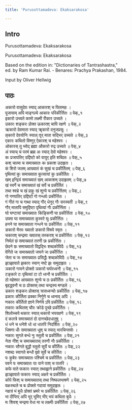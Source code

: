 ```yaml
---
title: 'Purusottamadeva: Ekaksarakosa'

---
```

## Intro

Purusottamadeva: Ekaksarakosa  

Purusottamadeva: Ekaksarakosa  
  
Based on the edition in: "Dictionaries of Tantrashastra,"  
ed. by Ram Kumar Rai. - Benares: Prachya Prakashan, 1984.  
  
Input by Oliver Hellwig  

## पाठः

अकारो वासुदेवः स्याद् आकारश् च पितामहः ।  
पूजायाम् अपि माङ्गल्ये आकारः परिकीर्त्तितः ॥ पेक्_१  
इकारो उच्यते कामो लक्ष्मी रीकार उच्यते ।  
उकारः शङ्करः प्रोक्त ऊकारश् चापि रक्षणे ॥ पेक्_२  
ऋकारो देवमाता स्याद् ॠकारो दनुजप्रसूः ।  
ऌकारो देवयोनिः स्याल् ॡर् माता सद्भिर् उच्यते ॥ पेक्_३  
एकारः कथितो विष्णुर् ऐकारश् च महेश्वरः ।  
ओकारस् तु भवेद् ब्रह्मा औकारो रुद्र उच्यते ॥ पेक्_४  
अं स्याच् च परमं ब्रह्म अः स्याद् देवो महेश्वरः ।  
कः प्रजापतिर् उद्दिष्टो को वायुर् इति शब्दितः ॥ पेक्_५  
कश् चात्मा च समाख्यातः कः प्रकाश उदाहृतः ।  
कं शिरो जलम् आख्यातं कं सुखं च प्रकीर्तितम् ॥ पेक्_६  
पृथिव्यां कुः समाख्याता कुत्सायां कुः प्रकीर्तितः ।  
खम् इन्द्रियं समाख्यातं खम् आकाशम् उदाहृतम् ॥ पेक्_७  
खं स्वर्गे च समाख्यातं खं सर्पे च प्रकीर्तितं ।  
तथा श्वभ्रे च खं प्राहुः खं शून्ये च प्रकीर्त्तितम् ॥ पेक्_८  
गो गणपतिर् उद्दिष्टो गो गन्धर्वः प्रकीर्त्तितः ।  
गं गीतं गा च गाथा स्याद् गौर् धेनुर् गौः सरस्वती ॥ पेक्_९  
गौर् मातापि समुद्दिष्टा पृथिव्यां गौः प्रकीर्त्तिता ।  
घो घण्टायां समाख्यातः किङ्किणी घा प्रकीर्त्तिता ॥ पेक्_१०  
उपमा घा समाख्याता कुस्वरे घुः प्रकीर्त्तितः ।  
हनने घा समाख्याता गन्धने घः प्रकीर्त्तितः ॥ पेक्_११  
ङकारो भैरवः ख्यातो ङकारो विषये स्मृतः ।  
चकारश् चन्द्रमाः ख्यातस् तस्करश् च प्रकीर्त्तितः ॥ पेक्_१२  
निर्मलं छं समाख्यातं तरणी छः प्रकीर्त्तितः ।  
छेदने छः समाख्यातो विद्वद्भिः शब्दकोविदैः ॥ पेक्_१३  
वेगिते जः समाख्यातो जघने जः प्रकीर्त्तितः ।  
जेता च जः समाख्यातः प्रसिद्धैः शब्दकोविदैः ॥ पेक्_१४  
झञ्झावाते झकारः स्यान् नष्टे झः समुदाहृतः ।  
ञकारो गायने प्रोक्तो ञकारो घर्घरध्वनौ ॥ पेक्_१५  
टङ्कारे टः पृथिव्यां टा टो ध्वनौ च प्रकीर्तितः ।  
ठो महेश्वर आख्यातः शून्ये च ठः प्रकीर्तितः ॥ पेक्_१६  
बृहद्ध्वनौ च ठः प्रोक्तस् तथा चन्द्रस्य मण्डले ।  
डकारः शङ्करः प्रोक्तस् त्रासध्वन्योः प्रकीर्तितः ॥ पेक्_१७  
ढकारः कीर्तिता ढक्का निर्गुणे च ध्वनाव् अपि ।  
णकारः कीर्तितो ज्ञाने निर्णये ऽपि प्रकीर्तितः ॥ पेक्_१८  
तकारः कथितश् चौरः क्रोडे पुच्छे प्रकीर्तितः ।  
शिलोच्चये थकारः स्यात् थकारो भयरक्षणे ॥ पेक्_१९  
दं कलत्रे समाख्यातं दो दानच्छेदधातुषु ।  
धं धने च धनेशे धो धा धातरि निदर्शितः ॥ पेक्_२०  
धिषणा धीः समाख्याता धूश् च स्याद् भारचिन्तयोः ।  
नकारः सुगते बन्धे नुः स्तुतौ च प्रकीर्तितः ॥ पेक्_२१  
नेता नीश् च समाख्यातस् तरणौ नौः प्रकीर्तिता ।  
नकारः सौगते बुद्धौ स्तुतो सूर्ये च कीर्तितः ॥ पेक्_२२  
नशब्दः स्वागते बन्धौ वृक्षे सूर्ये च कीर्तितः ।  
पः कुबेरः समाख्यातः पश्चिमे च प्रकीर्तितः ॥ पेक्_२३  
पवने पः समाख्यातः पाः पाने पाश् च पातरि ।  
कफे वाते फकारः स्यात् तथाह्वाने प्रकीर्तितः ॥ पेक्_२४  
झञ्झावाते फकारः स्याद् अक्षरे च प्रकीर्तितः ।  
कोपे फिश् च समाख्यातस् तथा निष्फलभाषणे ॥ पेक्_२५  
वक्षःस्थले च बः प्रोक्तो गदायां समुदाहृतः ।  
नक्षत्रं भं बुधैः प्रोक्तं भ्रमरे भः प्रकीर्तितः ॥ पेक्_२६  
भा दीप्तिर् अपि भूर् भूमिर् भीर् भयं कथिता बुधैः ।  
मः शिवश् चन्द्रमा वेधा मा च लक्ष्मीः प्रकीर्तिता ॥ पेक्_२७  

